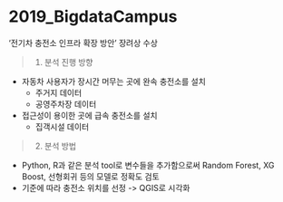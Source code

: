 # 2019_BigdataCampus

‘전기차 충전소 인프라 확장 방안’
장려상 수상

> 1. 분석 진행 방향
- 자동차 사용자가 장시간 머무는 곳에 완속 충전소를 설치
  * 주거지 데이터
  * 공영주차장 데이터
- 접근성이 용이한 곳에 급속 충전소를 설치
  * 집객시설 데이터

> 2. 분석 방법
- Python, R과 같은 분석 tool로 변수들을 추가함으로써 Random Forest, XG Boost, 선형회귀 등의 모델로 정확도 검토
- 기준에 따라 충전소 위치를 선정 -> QGIS로 시각화
